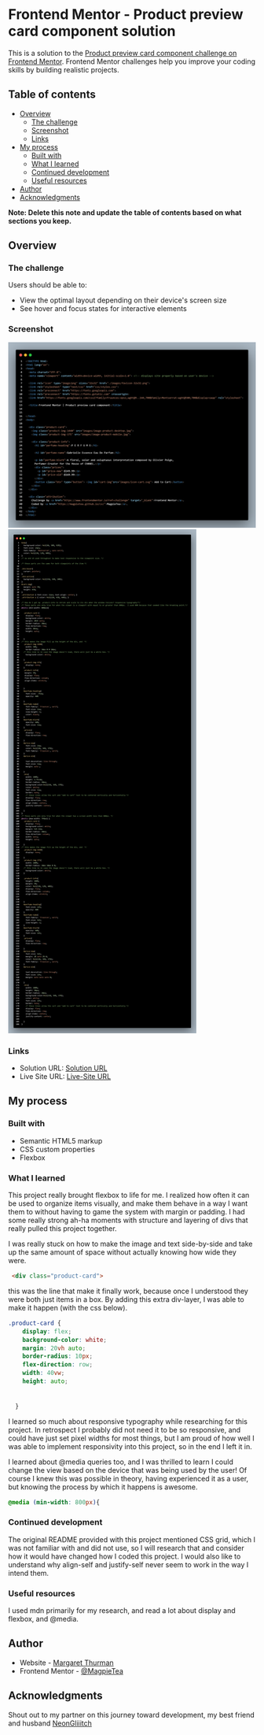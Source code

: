 # Frontend Mentor - Product preview card component solution

This is a solution to the [Product preview card component challenge on Frontend Mentor](https://www.frontendmentor.io/challenges/product-preview-card-component-GO7UmttRfa). Frontend Mentor challenges help you improve your coding skills by building realistic projects. 

## Table of contents

- [Overview](#overview)
  - [The challenge](#the-challenge)
  - [Screenshot](#screenshot)
  - [Links](#links)
- [My process](#my-process)
  - [Built with](#built-with)
  - [What I learned](#what-i-learned)
  - [Continued development](#continued-development)
  - [Useful resources](#useful-resources)
- [Author](#author)
- [Acknowledgments](#acknowledgments)

**Note: Delete this note and update the table of contents based on what sections you keep.**

## Overview

### The challenge

Users should be able to:

- View the optimal layout depending on their device's screen size
- See hover and focus states for interactive elements

### Screenshot
![](./images/html.screenshot.png)
![](./images/css.screenshot.png)




### Links

- Solution URL: [Solution URL](https://github.com/MagpieTea/ProductReviewCard.git)
- Live Site URL: [Live-Site URL](https://magpietea.github.io/ProductReviewCard/)

## My process

### Built with

- Semantic HTML5 markup
- CSS custom properties
- Flexbox


### What I learned

This project really brought flexbox to life for me. I realized how often it can be used to organize items visually, and make them behave in a way I want them to without having to game the system with margin or padding. I had some really strong ah-ha moments with structure and layering of divs that really pulled this project together.

I was really stuck on how to make the image and text side-by-side and take up the same amount of space without actually knowing how wide they were. 
```html
 <div class="product-card">
```
this was the line that make it finally work, because once I understood they were both just items in a box. By adding this extra div-layer, I was able to make it happen (with the css below).
```css
.product-card {
    display: flex;
    background-color: white;
    margin: 20vh auto;
    border-radius: 10px;
    flex-direction: row;
    width: 40vw;
    height: auto;
    
         
  }
  ```

I learned so much about responsive typography while researching for this project. In retrospect I probably did not need it to be so responsive, and could have just set pixel widths for most things, but I am proud of how well I was able to implement responsivity into this project, so in the end I left it in.

I learned about @media queries too, and I was thrilled to learn I could change the view based on the device that was being used by the user! Of course I knew this was possible in theory, having experienced it as a user, but knowing the process by which it happens is awesome.

```css
@media (min-width: 800px){
```


### Continued development

The original README provided with this project mentioned CSS grid, which I was not familiar with and did not use, so I will research that and consider how it would have changed how I coded this project. I would also like to understand why align-self and justify-self never seem to work in the way I intend them. 

### Useful resources

I used mdn primarily for my research, and read a lot about display and flexbox, and @media.



## Author

- Website - [Margaret Thurman](https://magpietea.github.io/cv/)
- Frontend Mentor - [@MagpieTea](https://www.frontendmentor.io/profile/MagpieTea)



## Acknowledgments

Shout out to my partner on this journey toward development, my best friend and husband [NeonGliiitch](https://github.com/neonGliiitch)
